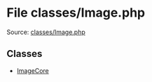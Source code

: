File classes/Image.php
=========

Source: [classes/Image.php](https://github.com/PrestaShop/PrestaShop/blob/1.5.3.1/classes/Image.php)


Classes
-------

* [ImageCore](class.ImageCore.md)

